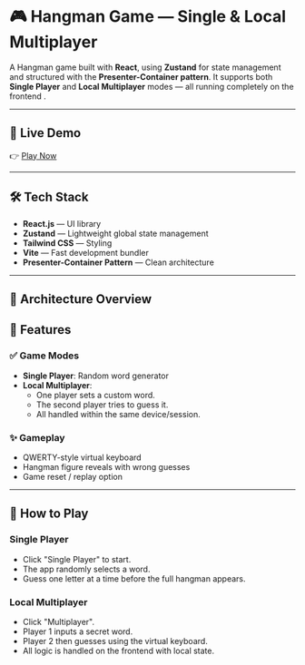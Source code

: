 # 🎮 Hangman Game — Single & Local Multiplayer

A Hangman game built with **React**, using **Zustand** for state management and structured with the **Presenter-Container pattern**. It supports both **Single Player** and **Local Multiplayer** modes — all running completely on the frontend .

---

## 🚀 Live Demo

👉 [Play Now](hangman-game-three-sable.vercel.app
)

---

## 🛠 Tech Stack

- **React.js** — UI library
- **Zustand** — Lightweight global state management
- **Tailwind CSS** — Styling 
- **Vite** — Fast development bundler
- **Presenter-Container Pattern** — Clean architecture

---

## 🧠 Architecture Overview



## 🎯 Features

### ✅ Game Modes

- **Single Player**: Random word generator
- **Local Multiplayer**: 
  - One player sets a custom word.
  - The second player tries to guess it.
  - All handled within the same device/session.

### ✨ Gameplay

- QWERTY-style virtual keyboard
- Hangman figure reveals with wrong guesses
- Game reset / replay option

---

## 🧩 How to Play

### Single Player
- Click "Single Player" to start.
- The app randomly selects a word.
- Guess one letter at a time before the full hangman appears.

### Local Multiplayer
- Click "Multiplayer".
- Player 1 inputs a secret word.
- Player 2 then guesses using the virtual keyboard.
- All logic is handled on the frontend with local state.



